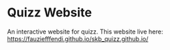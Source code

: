# Quizz Website

An interactive website for quizz.
This website live here:
https://fauziefffendi.github.io/skb_quizz.github.io/